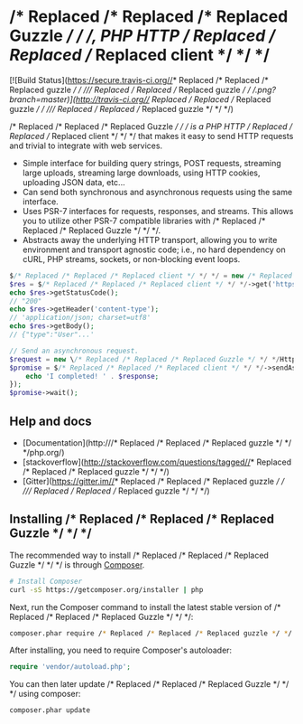 /* Replaced /* Replaced /* Replaced Guzzle */ */ */, PHP HTTP /* Replaced /* Replaced /* Replaced client */ */ */
=======================

[![Build Status](https://secure.travis-ci.org//* Replaced /* Replaced /* Replaced guzzle */ */ *///* Replaced /* Replaced /* Replaced guzzle */ */ */.png?branch=master)](http://travis-ci.org//* Replaced /* Replaced /* Replaced guzzle */ */ *///* Replaced /* Replaced /* Replaced guzzle */ */ */)

/* Replaced /* Replaced /* Replaced Guzzle */ */ */ is a PHP HTTP /* Replaced /* Replaced /* Replaced client */ */ */ that makes it easy to send HTTP requests and
trivial to integrate with web services.

- Simple interface for building query strings, POST requests, streaming large
  uploads, streaming large downloads, using HTTP cookies, uploading JSON data,
  etc...
- Can send both synchronous and asynchronous requests using the same interface.
- Uses PSR-7 interfaces for requests, responses, and streams. This allows you
  to utilize other PSR-7 compatible libraries with /* Replaced /* Replaced /* Replaced Guzzle */ */ */.
- Abstracts away the underlying HTTP transport, allowing you to write
  environment and transport agnostic code; i.e., no hard dependency on cURL,
  PHP streams, sockets, or non-blocking event loops.


```php
$/* Replaced /* Replaced /* Replaced client */ */ */ = new /* Replaced /* Replaced /* Replaced Guzzle */ */ */Http\Client();
$res = $/* Replaced /* Replaced /* Replaced client */ */ */->get('https://api.github.com/user', ['auth' =>  ['user', 'pass']]);
echo $res->getStatusCode();
// "200"
echo $res->getHeader('content-type');
// 'application/json; charset=utf8'
echo $res->getBody();
// {"type":"User"...'

// Send an asynchronous request.
$request = new \/* Replaced /* Replaced /* Replaced Guzzle */ */ */Http\/* Replaced /* Replaced /* Replaced Psr7 */ */ */\Request('GET', 'http://httpbin.org');
$promise = $/* Replaced /* Replaced /* Replaced client */ */ */->sendAsync($req)->then(function ($response) {
    echo 'I completed! ' . $response;
});
$promise->wait();
```

## Help and docs

- [Documentation](http:///* Replaced /* Replaced /* Replaced guzzle */ */ */php.org/)
- [stackoverflow](http://stackoverflow.com/questions/tagged//* Replaced /* Replaced /* Replaced guzzle */ */ */)
- [Gitter](https://gitter.im//* Replaced /* Replaced /* Replaced guzzle */ */ *///* Replaced /* Replaced /* Replaced guzzle */ */ */)


## Installing /* Replaced /* Replaced /* Replaced Guzzle */ */ */

The recommended way to install /* Replaced /* Replaced /* Replaced Guzzle */ */ */ is through
[Composer](http://getcomposer.org).

```bash
# Install Composer
curl -sS https://getcomposer.org/installer | php
```

Next, run the Composer command to install the latest stable version of /* Replaced /* Replaced /* Replaced Guzzle */ */ */:

```bash
composer.phar require /* Replaced /* Replaced /* Replaced guzzle */ */ */http//* Replaced /* Replaced /* Replaced guzzle */ */ */
```

After installing, you need to require Composer's autoloader:

```php
require 'vendor/autoload.php';
```

You can then later update /* Replaced /* Replaced /* Replaced Guzzle */ */ */ using composer:

 ```bash
composer.phar update
 ```
